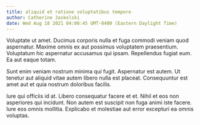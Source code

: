 ```yaml
---
title: aliquid et ratione voluptatibus tempore
author: Catherine Jaskolski
date: Wed Aug 18 2021 04:08:45 GMT-0400 (Eastern Daylight Time)
---
```

Voluptate ut amet. Ducimus corporis nulla et fuga commodi veniam quod aspernatur. Maxime omnis ex aut possimus voluptatem praesentium. Voluptatum hic aspernatur accusamus qui ipsam. Repellendus fugiat eum. Ea aut eaque totam.

 Sunt enim veniam nostrum minima qui fugit. Aspernatur est autem. Ut tenetur aut aliquid vitae autem libero nulla est placeat. Consequuntur est amet aut et quia nostrum doloribus facilis.

 Iure qui officiis id at. Libero consequatur facere et et. Nihil et eos non asperiores qui incidunt. Non autem est suscipit non fuga animi iste facere. Iure eos omnis mollitia. Explicabo et molestiae aut error excepturi ea omnis voluptas.